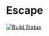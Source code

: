 Escape
======
[![Build Status](https://travis-ci.org/hacking-thursday/escape.png)](https://travis-ci.org/hacking-thursday/escape)
